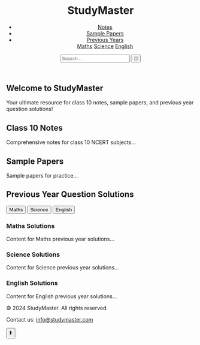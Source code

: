 <!DOCTYPE html>
<html lang="en">

<head>
    <meta charset="UTF-8">
    <meta name="viewport" content="width=device-width, initial-scale=1.0">
    <meta name="description" content="Class 10 Study Hub - Modern and engaging learning materials for Class 10 students.">
    <meta name="keywords" content="Class 10, education, study hub, modern learning">
    <meta name="author" content="Class 10 Study Hub">
    <title>Class 10 Study Hub</title>
    <link href="https://fonts.googleapis.com/css2?family=Roboto:wght@400;500;700&display=swap" rel="stylesheet">
    <link href="https://cdnjs.cloudflare.com/ajax/libs/font-awesome/6.0.0/css/all.min.css" rel="stylesheet">
    <link rel="stylesheet" href="styles.css">
</head>
<body>
    <header>
        <h1>StudyMaster</h1>
        <nav>
            <ul>
                <li><a href="#notes">Notes</a></li>
                <li><a href="#sample-papers">Sample Papers</a></li>
                <li class="dropdown">
                    <a href="#previous-years">Previous Years</a>
                    <div class="dropdown-content">
                        <a href="#maths">Maths</a>
                        <a href="#science">Science</a>
                        <a href="#english">English</a>
                    </div>
                </li>
            </ul>
        </nav>
        <input type="text" id="search-bar" placeholder="Search...">
        <button id="theme-toggle" onclick="toggleTheme()">🌙</button>
    </header>
    <section id="hero">
        <h2>Welcome to StudyMaster</h2>
        <p>Your ultimate resource for class 10 notes, sample papers, and previous year question solutions!</p>
    </section>
    <main>
        <section id="notes" class="card">
            <h2>Class 10 Notes</h2>
            <p>Comprehensive notes for class 10 NCERT subjects...</p>
        </section>
        <section id="sample-papers" class="card">
            <h2>Sample Papers</h2>
            <p>Sample papers for practice...</p>
        </section>
        <section id="previous-years" class="card">
            <h2>Previous Year Question Solutions</h2>
            <div class="tabs">
                <button class="tablink" onclick="openTab(event, 'maths')">Maths</button>
                <button class="tablink" onclick="openTab(event, 'science')">Science</button>
                <button class="tablink" onclick="openTab(event, 'english')">English</button>
            </div>
            <div id="maths" class="tabcontent">
                <h3>Maths Solutions</h3>
                <p>Content for Maths previous year solutions...</p>
            </div>
            <div id="science" class="tabcontent">
                <h3>Science Solutions</h3>
                <p>Content for Science previous year solutions...</p>
            </div>
            <div id="english" class="tabcontent">
                <h3>English Solutions</h3>
                <p>Content for English previous year solutions...</p>
            </div>
        </section>
    </main>
    <footer>
        <p>&copy; 2024 StudyMaster. All rights reserved.</p>
        <p>Contact us: <a href="mailto:info@studymaster.com">info@studymaster.com</a></p>
    </footer>
    <button id="back-to-top" onclick="scrollToTop()">⬆️</button>
    <script src="script.js"></script>
</body>
</html>
